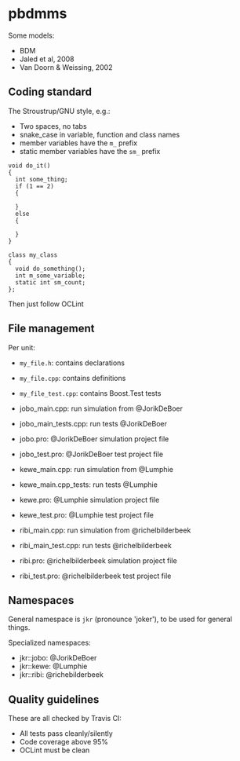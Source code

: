 # pbdmms

Some models:

 * BDM
 * Jaled et al, 2008
 * Van Doorn & Weissing, 2002

## Coding standard

The Stroustrup/GNU style, e.g.:

 * Two spaces, no tabs
 * snake_case in variable, function and class names
 * member variables have the `m_` prefix
 * static member variables have the `sm_` prefix

```
void do_it()
{
  int some_thing;
  if (1 == 2) 
  {

  }
  else
  {

  }
}

class my_class
{
  void do_something();
  int m_some_variable;
  static int sm_count;
};
```
Then just follow OCLint

## File management

Per unit:

 * `my_file.h`: contains declarations
 * `my_file.cpp`: contains definitions
 * `my_file_test.cpp`: contains Boost.Test tests

 * jobo_main.cpp: run simulation from @JorikDeBoer
 * jobo_main_tests.cpp: run tests @JorikDeBoer
 * jobo.pro: @JorikDeBoer simulation project file
 * jobo_test.pro: @JorikDeBoer test project file
 * kewe_main.cpp: run simulation from @Lumphie
 * kewe_main.cpp_tests: run tests @Lumphie
 * kewe.pro: @Lumphie simulation project file
 * kewe_test.pro: @Lumphie test project file
 * ribi_main.cpp: run simulation from @richelbilderbeek
 * ribi_main_test.cpp: run tests @richelbilderbeek
 * ribi.pro: @richelbilderbeek simulation project file
 * ribi_test.pro: @richelbilderbeek test project file

## Namespaces

General namespace is `jkr` (pronounce 'joker'),
to be used for general things.

Specialized namespaces:

 * jkr::jobo: @JorikDeBoer
 * jkr::kewe: @Lumphie
 * jkr::ribi: @richebilderbeek

## Quality guidelines

These are all checked by Travis CI:

 * All tests pass cleanly/silently
 * Code coverage above 95%
 * OCLint must be clean


